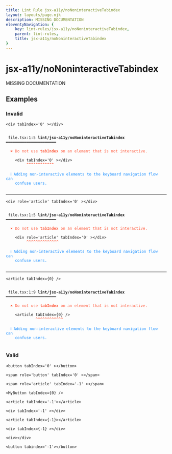 ```yaml
---
title: Lint Rule jsx-a11y/noNoninteractiveTabindex
layout: layouts/page.njk
description: MISSING DOCUMENTATION
eleventyNavigation: {
	key: lint-rules/jsx-a11y/noNoninteractiveTabindex,
	parent: lint-rules,
	title: jsx-a11y/noNoninteractiveTabindex
}
---
```


# jsx-a11y/noNoninteractiveTabindex

MISSING DOCUMENTATION

<!-- EVERYTHING BELOW IS AUTOGENERATED. SEE SCRIPTS FOLDER FOR UPDATE SCRIPTS -->


## Examples
### Invalid
<pre class="language-text"><code class="language-text"><<span class="token variable">div</span> <span class="token attr-name">tabIndex</span><span class="token operator">=</span><span class="token string">&apos;0&apos;</span> ><<span class="token operator">/</span><span class="token variable">div</span>></code></pre>
<pre class="language-text"><code class="language-text">
 <span style="text-decoration-style: dotted;">file.tsx:1:5</span> <strong>lint/jsx-a11y/noNoninteractiveTabindex</strong> ━━━━━━━━━━━━━━━━━━━━━━

  <strong><span style="color: Tomato;">✖ </span></strong><span style="color: Tomato;">Do not use </span><span style="color: Tomato;"><strong>tabIndex</strong></span><span style="color: Tomato;"> on an element that is not interactive.</span>

    &lt;<span class="token variable">div</span> <span class="token attr-name">tabIndex</span><span class="token operator">=</span><span class="token string">&apos;0&apos;</span> &gt;&lt;<span class="token operator">/</span><span class="token variable">div</span>&gt;
         <span style="color: Tomato;"><strong>^</strong></span><span style="color: Tomato;"><strong>^</strong></span><span style="color: Tomato;"><strong>^</strong></span><span style="color: Tomato;"><strong>^</strong></span><span style="color: Tomato;"><strong>^</strong></span><span style="color: Tomato;"><strong>^</strong></span><span style="color: Tomato;"><strong>^</strong></span><span style="color: Tomato;"><strong>^</strong></span><span style="color: Tomato;"><strong>^</strong></span><span style="color: Tomato;"><strong>^</strong></span><span style="color: Tomato;"><strong>^</strong></span><span style="color: Tomato;"><strong>^</strong></span>

  <strong><span style="color: DodgerBlue;">ℹ </span></strong><span style="color: DodgerBlue;">Adding non-interactive elements to the keyboard navigation flow can</span>
    <span style="color: DodgerBlue;">confuse users.</span>

</code></pre>

---------------

<pre class="language-text"><code class="language-text"><<span class="token variable">div</span> <span class="token attr-name">role</span><span class="token operator">=</span><span class="token string">&apos;article&apos;</span> <span class="token attr-name">tabIndex</span><span class="token operator">=</span><span class="token string">&apos;0&apos;</span> ><<span class="token operator">/</span><span class="token variable">div</span>></code></pre>
<pre class="language-text"><code class="language-text">
 <span style="text-decoration-style: dotted;">file.tsx:1:5</span> <strong>lint/jsx-a11y/noNoninteractiveTabindex</strong> ━━━━━━━━━━━━━━━━━━━━━━

  <strong><span style="color: Tomato;">✖ </span></strong><span style="color: Tomato;">Do not use </span><span style="color: Tomato;"><strong>tabIndex</strong></span><span style="color: Tomato;"> on an element that is not interactive.</span>

    &lt;<span class="token variable">div</span> <span class="token attr-name">role</span><span class="token operator">=</span><span class="token string">&apos;article&apos;</span> <span class="token attr-name">tabIndex</span><span class="token operator">=</span><span class="token string">&apos;0&apos;</span> &gt;&lt;<span class="token operator">/</span><span class="token variable">div</span>&gt;
         <span style="color: Tomato;"><strong>^</strong></span><span style="color: Tomato;"><strong>^</strong></span><span style="color: Tomato;"><strong>^</strong></span><span style="color: Tomato;"><strong>^</strong></span><span style="color: Tomato;"><strong>^</strong></span><span style="color: Tomato;"><strong>^</strong></span><span style="color: Tomato;"><strong>^</strong></span><span style="color: Tomato;"><strong>^</strong></span><span style="color: Tomato;"><strong>^</strong></span><span style="color: Tomato;"><strong>^</strong></span><span style="color: Tomato;"><strong>^</strong></span><span style="color: Tomato;"><strong>^</strong></span><span style="color: Tomato;"><strong>^</strong></span><span style="color: Tomato;"><strong>^</strong></span>

  <strong><span style="color: DodgerBlue;">ℹ </span></strong><span style="color: DodgerBlue;">Adding non-interactive elements to the keyboard navigation flow can</span>
    <span style="color: DodgerBlue;">confuse users.</span>

</code></pre>

---------------

<pre class="language-text"><code class="language-text"><<span class="token variable">article</span> <span class="token attr-name">tabIndex</span><span class="token operator">=</span><span class="token punctuation">{</span><span class="token number">0</span><span class="token punctuation">}</span> <span class="token operator">/</span>></code></pre>
<pre class="language-text"><code class="language-text">
 <span style="text-decoration-style: dotted;">file.tsx:1:9</span> <strong>lint/jsx-a11y/noNoninteractiveTabindex</strong> ━━━━━━━━━━━━━━━━━━━━━━

  <strong><span style="color: Tomato;">✖ </span></strong><span style="color: Tomato;">Do not use </span><span style="color: Tomato;"><strong>tabIndex</strong></span><span style="color: Tomato;"> on an element that is not interactive.</span>

    &lt;<span class="token variable">article</span> <span class="token attr-name">tabIndex</span><span class="token operator">=</span><span class="token punctuation">{</span><span class="token number">0</span><span class="token punctuation">}</span> <span class="token operator">/</span>&gt;
             <span style="color: Tomato;"><strong>^</strong></span><span style="color: Tomato;"><strong>^</strong></span><span style="color: Tomato;"><strong>^</strong></span><span style="color: Tomato;"><strong>^</strong></span><span style="color: Tomato;"><strong>^</strong></span><span style="color: Tomato;"><strong>^</strong></span><span style="color: Tomato;"><strong>^</strong></span><span style="color: Tomato;"><strong>^</strong></span><span style="color: Tomato;"><strong>^</strong></span><span style="color: Tomato;"><strong>^</strong></span><span style="color: Tomato;"><strong>^</strong></span><span style="color: Tomato;"><strong>^</strong></span>

  <strong><span style="color: DodgerBlue;">ℹ </span></strong><span style="color: DodgerBlue;">Adding non-interactive elements to the keyboard navigation flow can</span>
    <span style="color: DodgerBlue;">confuse users.</span>

</code></pre>
### Valid
<pre class="language-text"><code class="language-text"><<span class="token variable">button</span> <span class="token attr-name">tabIndex</span><span class="token operator">=</span><span class="token string">&apos;0&apos;</span> ><<span class="token operator">/</span><span class="token variable">button</span>></code></pre>
<pre class="language-text"><code class="language-text"><<span class="token variable">span</span> <span class="token attr-name">role</span><span class="token operator">=</span><span class="token string">&apos;button&apos;</span> <span class="token attr-name">tabIndex</span><span class="token operator">=</span><span class="token string">&apos;0&apos;</span> ><<span class="token operator">/</span><span class="token variable">span</span>></code></pre>
<pre class="language-text"><code class="language-text"><<span class="token variable">span</span> <span class="token attr-name">role</span><span class="token operator">=</span><span class="token string">&apos;article&apos;</span> <span class="token attr-name">tabIndex</span><span class="token operator">=</span><span class="token string">&apos;-1&apos;</span> ><<span class="token operator">/</span><span class="token variable">span</span>></code></pre>
<pre class="language-text"><code class="language-text"><<span class="token variable">MyButton</span> <span class="token attr-name">tabIndex</span><span class="token operator">=</span><span class="token punctuation">{</span><span class="token number">0</span><span class="token punctuation">}</span> <span class="token operator">/</span>></code></pre>
<pre class="language-text"><code class="language-text"><<span class="token variable">article</span> <span class="token attr-name">tabIndex</span><span class="token operator">=</span><span class="token string">&apos;-1&apos;</span>><<span class="token operator">/</span><span class="token variable">article</span>></code></pre>
<pre class="language-text"><code class="language-text"><<span class="token variable">div</span> <span class="token attr-name">tabIndex</span><span class="token operator">=</span><span class="token string">&apos;-1&apos;</span> ><<span class="token operator">/</span><span class="token variable">div</span>></code></pre>
<pre class="language-text"><code class="language-text"><<span class="token variable">article</span> <span class="token attr-name">tabIndex</span><span class="token operator">=</span><span class="token punctuation">{</span><span class="token operator">-</span><span class="token number">1</span><span class="token punctuation">}</span>><<span class="token operator">/</span><span class="token variable">article</span>></code></pre>
<pre class="language-text"><code class="language-text"><<span class="token variable">div</span> <span class="token attr-name">tabIndex</span><span class="token operator">=</span><span class="token punctuation">{</span><span class="token operator">-</span><span class="token number">1</span><span class="token punctuation">}</span> ><<span class="token operator">/</span><span class="token variable">div</span>></code></pre>
<pre class="language-text"><code class="language-text"><<span class="token variable">div</span>><<span class="token operator">/</span><span class="token variable">div</span>></code></pre>
<pre class="language-text"><code class="language-text"><<span class="token variable">button</span> <span class="token attr-name">tabindex</span><span class="token operator">=</span><span class="token string">&apos;-1&apos;</span>><<span class="token operator">/</span><span class="token variable">button</span>></code></pre>
